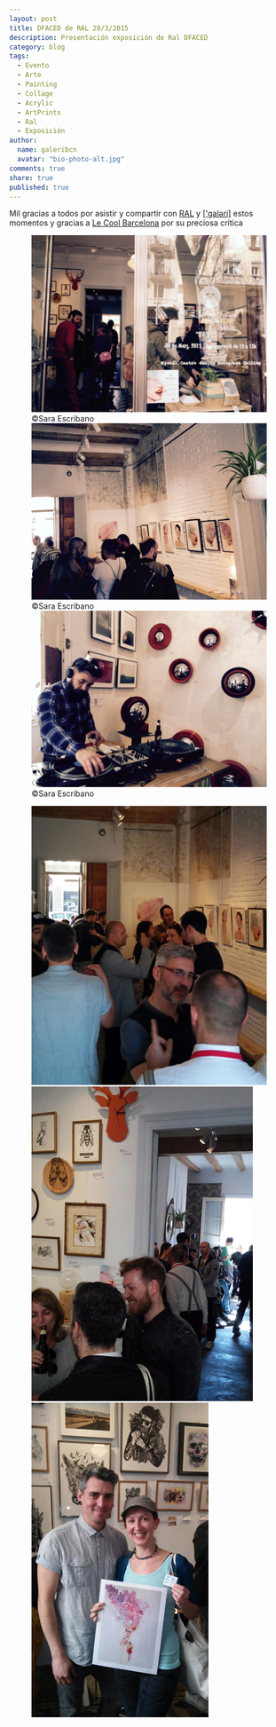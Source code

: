 ```yaml
---
layout: post
title: DFACED de RAL 28/3/2015
description: Presentación exposición de Ral DFACED
category: blog
tags: 
  - Evento
  - Arte
  - Painting
  - Collage
  - Acrylic
  - ArtPrints
  - Ral
  - Exposición 
author: 
  name: galeribcn
  avatar: "bio-photo-alt.jpg"
comments: true
share: true
published: true
---
```


Mil gracias a todos por asistir y compartir con [RAL](http://www.galeribcn.com/articulos/RAL.html "RAL") y [['galəri]]( http://www.galeribcn.com/about/ "['galəri] ") estos momentos y gracias a [Le Cool Barcelona](http://barcelona.lecool.com/event/dfaced-ral/ "Le Cool Barcelona") por su preciosa crítica

<figure class="third">	
	<a href="/images/EVENTO1.jpg"><img src="/images/EVENTO1.jpg" alt="Tienda galeribcn diseño Barcelona"></a>
	<figcaption>©Sara Escribano</figcaption>
	<a href="/images/EVENTO2.jpg"><img src="/images/EVENTO2.jpg" alt="Tienda galeribcn diseño Barcelona"></a>
	<figcaption>©Sara Escribano</figcaption>
	<a href="/images/EVENTO3.jpg"><img src="/images/EVENTO3.jpg" alt="Tienda galeribcn diseño Barcelona"></a>
	<figcaption>©Sara Escribano</figcaption>
</figure>

<figure class="third">	
	<a href="/images/EVENTO4.jpg"><img src="/images/EVENTO4.jpg" alt="Tienda galeribcn diseño Barcelona"></a>
	<a href="/images/EVENTO5.jpg"><img src="/images/EVENTO5.jpg" alt="Tienda galeribcn diseño Barcelona"></a>
	<a href="/images/EVENTO6.jpg"><img src="/images/EVENTO6.jpg" alt="Tienda galeribcn diseño Barcelona"></a>
</figure>
